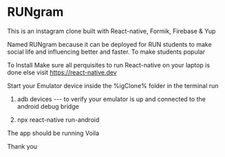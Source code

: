 # RUNgram

This is an instagram clone built with React-native, Formik, Firebase & Yup

Named RUNgram because it can be deployed for RUN students to make social life and influencing better and faster.
To make students popular

To Install
Make sure all perquisites to run React-native on your laptop is done else visit https://react-native.dev

Start your Emulator device
inside the %igClone% folder in the terminal run

1. adb devices --- to verify your emulator is up and connected to the android debug bridge

2. npx react-native run-android

The app should be running
Voila

Thank you
